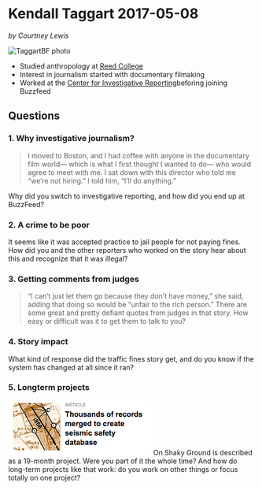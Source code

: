 # Kendall Taggart 2017-05-08

*by Courtney Lewis*

![TaggartBF photo](https://img.buzzfeed.com/buzzfeed-static/static/2015-04/21/19/user_images/webdr03/kendalltaggart-v2-12672-1429659051-22_large.jpg)
- Studied anthropology at [Reed College](http://www.reed.edu/about_reed/)
- Interest in journalism started with documentary filmaking
- Worked at the [Center for Investigative Reporting](http://www.cironline.org/)beforing joining Buzzfeed 
## Questions

### 1. Why investigative journalism?
>I moved to Boston, and I had coffee with anyone in the documentary film world— which is what I first thought I wanted to do— who would agree to meet with me. I sat down with this director who told me “we’re not hiring.” I told him, “I’ll do anything.”

Why did you switch to investigative reporting, and how did you end up at BuzzFeed?

### 2. A crime to be poor
It seems like it was accepted practice to jail people for not paying fines. How did you and the other reporters who worked on the story hear about this and recognize that it was illegal? 

### 3. Getting comments from judges
>  “I can’t just let them go because they don’t have money,” she said, adding that doing so would be “unfair to the rich person.”
There are some great and pretty defiant quotes from judges in that story. How easy or difficult was it to get them to talk to you?

### 4. Story impact
What kind of response did the traffic fines story get, and do you know if the system has changed at all since it ran? 

### 5. Longterm projects
![TaggartMap photo](taggartMap.png)
On Shaky Ground is described as a 19-month project. Were you part of it the whole time? And how do long-term projects like that work: do you work on other things or focus totally on one project? 
